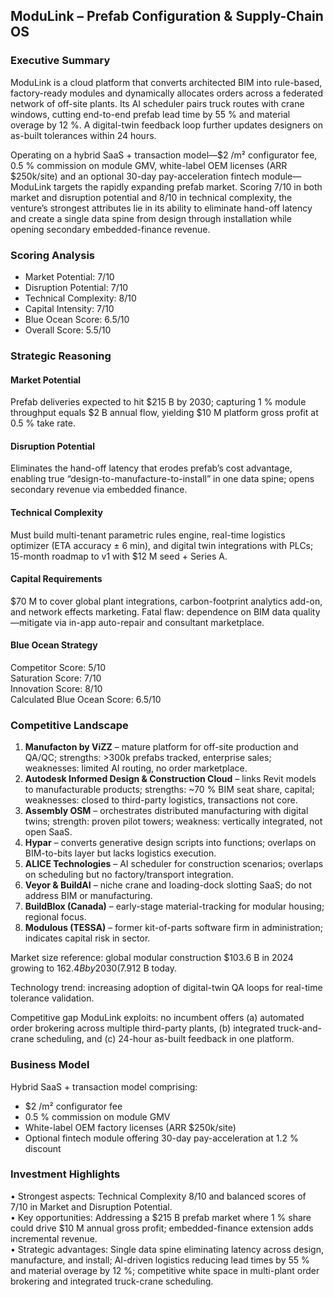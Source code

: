 ## ModuLink – Prefab Configuration & Supply-Chain OS

### Executive Summary
ModuLink is a cloud platform that converts architected BIM into rule-based, factory-ready modules and dynamically allocates orders across a federated network of off-site plants. Its AI scheduler pairs truck routes with crane windows, cutting end-to-end prefab lead time by 55 % and material overage by 12 %. A digital-twin feedback loop further updates designers on as-built tolerances within 24 hours.

Operating on a hybrid SaaS + transaction model—$2 /m² configurator fee, 0.5 % commission on module GMV, white-label OEM licenses (ARR $250k/site) and an optional 30-day pay-acceleration fintech module—ModuLink targets the rapidly expanding prefab market. Scoring 7/10 in both market and disruption potential and 8/10 in technical complexity, the venture’s strongest attributes lie in its ability to eliminate hand-off latency and create a single data spine from design through installation while opening secondary embedded-finance revenue.

### Scoring Analysis
- Market Potential: 7/10  
- Disruption Potential: 7/10  
- Technical Complexity: 8/10  
- Capital Intensity: 7/10  
- Blue Ocean Score: 6.5/10  
- Overall Score: 5.5/10  

### Strategic Reasoning

#### Market Potential
Prefab deliveries expected to hit $215 B by 2030; capturing 1 % module throughput equals $2 B annual flow, yielding $10 M platform gross profit at 0.5 % take rate.

#### Disruption Potential
Eliminates the hand-off latency that erodes prefab’s cost advantage, enabling true “design-to-manufacture-to-install” in one data spine; opens secondary revenue via embedded finance.

#### Technical Complexity
Must build multi-tenant parametric rules engine, real-time logistics optimizer (ETA accuracy ± 6 min), and digital twin integrations with PLCs; 15-month roadmap to v1 with $12 M seed + Series A.

#### Capital Requirements
$70 M to cover global plant integrations, carbon-footprint analytics add-on, and network effects marketing. Fatal flaw: dependence on BIM data quality—mitigate via in-app auto-repair and consultant marketplace.

#### Blue Ocean Strategy
Competitor Score: 5/10  
Saturation Score: 7/10  
Innovation Score: 8/10  
Calculated Blue Ocean Score: 6.5/10

### Competitive Landscape
1. **Manufacton by ViZZ** – mature platform for off-site production and QA/QC; strengths: >300k prefabs tracked, enterprise sales; weaknesses: limited AI routing, no order marketplace.  
2. **Autodesk Informed Design & Construction Cloud** – links Revit models to manufacturable products; strengths: ~70 % BIM seat share, capital; weaknesses: closed to third-party logistics, transactions not core.  
3. **Assembly OSM** – orchestrates distributed manufacturing with digital twins; strength: proven pilot towers; weakness: vertically integrated, not open SaaS.  
4. **Hypar** – converts generative design scripts into functions; overlaps on BIM-to-bits layer but lacks logistics execution.  
5. **ALICE Technologies** – AI scheduler for construction scenarios; overlaps on scheduling but no factory/transport integration.  
6. **Veyor & BuildAI** – niche crane and loading-dock slotting SaaS; do not address BIM or manufacturing.  
7. **BuildBlox (Canada)** – early-stage material-tracking for modular housing; regional focus.  
8. **Modulous (TESSA)** – former kit-of-parts software firm in administration; indicates capital risk in sector.

Market size reference: global modular construction $103.6 B in 2024 growing to $162.4 B by 2030 (7.9 % CAGR); U.S. share ~$12 B today.

Technology trend: increasing adoption of digital-twin QA loops for real-time tolerance validation.

Competitive gap ModuLink exploits: no incumbent offers (a) automated order brokering across multiple third-party plants, (b) integrated truck-and-crane scheduling, and (c) 24-hour as-built feedback in one platform.

### Business Model
Hybrid SaaS + transaction model comprising:
- $2 /m² configurator fee
- 0.5 % commission on module GMV
- White-label OEM factory licenses (ARR $250k/site)
- Optional fintech module offering 30-day pay-acceleration at 1.2 % discount

### Investment Highlights
• Strongest aspects: Technical Complexity 8/10 and balanced scores of 7/10 in Market and Disruption Potential.  
• Key opportunities: Addressing a $215 B prefab market where 1 % share could drive $10 M annual gross profit; embedded-finance extension adds incremental revenue.  
• Strategic advantages: Single data spine eliminating latency across design, manufacture, and install; AI-driven logistics reducing lead times by 55 % and material overage by 12 %; competitive white space in multi-plant order brokering and integrated truck-crane scheduling.